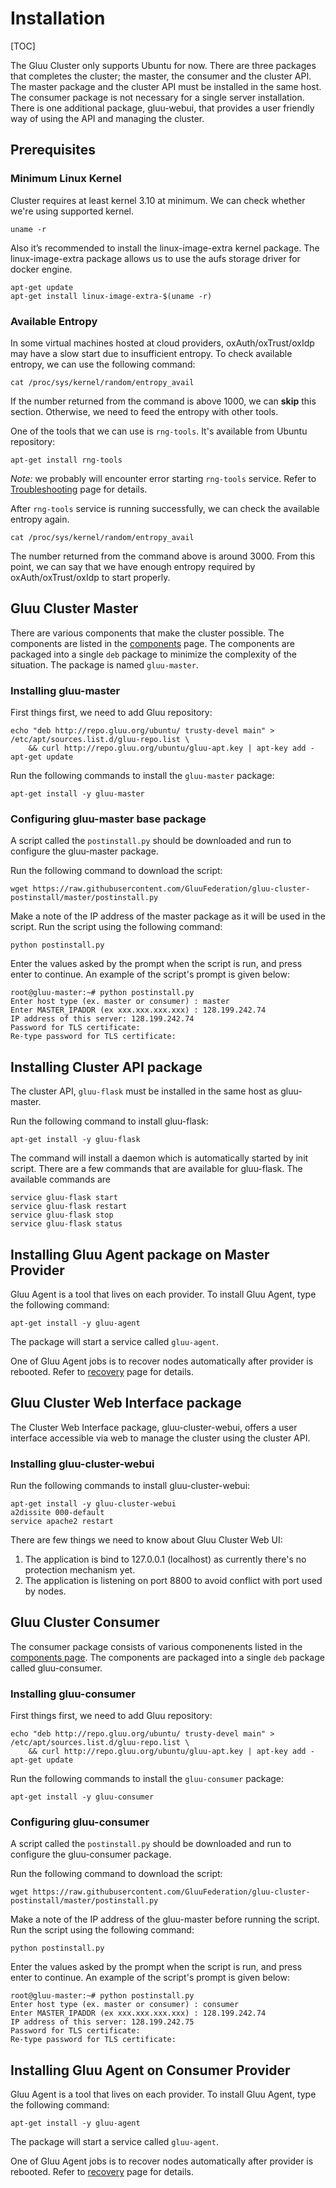 # Installation
[TOC]

The Gluu Cluster only supports Ubuntu for now. There are three packages that completes the cluster; the master, the consumer and the cluster API. The master package and the cluster API must be installed in the same host. The consumer package is not necessary for a single server installation. There is one additional package, gluu-webui, that provides a user friendly way of using the API and managing the cluster.

## Prerequisites

### Minimum Linux Kernel

Cluster requires at least kernel 3.10 at minimum. We can check whether we're using supported kernel.

    uname -r

Also it’s recommended to install the linux-image-extra kernel package. The linux-image-extra package allows us to use the aufs storage driver for docker engine.

    apt-get update
    apt-get install linux-image-extra-$(uname -r)

### Available Entropy

In some virtual machines hosted at cloud providers, oxAuth/oxTrust/oxIdp may have a slow start due to insufficient entropy.
To check available entropy, we can use the following command:

    cat /proc/sys/kernel/random/entropy_avail

If the number returned from the command is above 1000, we can __skip__ this section.
Otherwise, we need to feed the entropy with other tools.

One of the tools that we can use is `rng-tools`. It's available from Ubuntu repository:

    apt-get install rng-tools

*Note:* we probably will encounter error starting `rng-tools` service. Refer to [Troubleshooting](../troubleshooting/#unable-to-start-rng-tools-service) page for details.

After `rng-tools` service is running successfully, we can check the available entropy again.

    cat /proc/sys/kernel/random/entropy_avail

The number returned from the command above is around 3000.
From this point, we can say that we have enough entropy required
by oxAuth/oxTrust/oxIdp to start properly.

## Gluu Cluster Master

There are various components that make the cluster possible. The components are listed in the [components](../components/) page. The components are packaged into a single `deb` package to minimize the complexity of the situation. The package is named `gluu-master`.

### Installing gluu-master

First things first, we need to add Gluu repository:

```
echo "deb http://repo.gluu.org/ubuntu/ trusty-devel main" > /etc/apt/sources.list.d/gluu-repo.list \
    && curl http://repo.gluu.org/ubuntu/gluu-apt.key | apt-key add -
apt-get update
```

Run the following commands to install the `gluu-master` package:

```
apt-get install -y gluu-master
```

### Configuring gluu-master base package

A script called the `postinstall.py` should be downloaded and run to configure the gluu-master package.

Run the following command to download the script:

    wget https://raw.githubusercontent.com/GluuFederation/gluu-cluster-postinstall/master/postinstall.py

Make a note of the IP address of the master package as it will be used in the script. Run the script using the following command:

    python postinstall.py

Enter the values asked by the prompt when the script is run, and press enter to continue. An example of the script's prompt is given below:

```
root@gluu-master:~# python postinstall.py
Enter host type (ex. master or consumer) : master
Enter MASTER_IPADDR (ex xxx.xxx.xxx.xxx) : 128.199.242.74
IP address of this server: 128.199.242.74
Password for TLS certificate:
Re-type password for TLS certificate:
```

## Installing Cluster API package

The cluster API, `gluu-flask` must be installed in the same host as gluu-master.

Run the following command to install gluu-flask:

    apt-get install -y gluu-flask

The command will install a daemon which is automatically started by init script. There are a few commands that are available for gluu-flask. The available commands are

	service gluu-flask start
	service gluu-flask restart
	service gluu-flask stop
	service gluu-flask status

## Installing Gluu Agent package on Master Provider

Gluu Agent is a tool that lives on each provider. To install Gluu Agent,
type the following command:

    apt-get install -y gluu-agent

The package will start a service called `gluu-agent`.

One of Gluu Agent jobs is to recover nodes automatically after provider is rebooted.
Refer to [recovery](../recovery/index.md) page for details.

## Gluu Cluster Web Interface package

The Cluster Web Interface package, gluu-cluster-webui, offers a user interface accessible via web to manage the cluster using the cluster API.

### Installing gluu-cluster-webui

Run the following commands to install gluu-cluster-webui:
```
apt-get install -y gluu-cluster-webui
a2dissite 000-default
service apache2 restart
```

There are few things we need to know about Gluu Cluster Web UI:

1. The application is bind to 127.0.0.1 (localhost) as currently there's no protection mechanism yet.
2. The application is listening on port 8800 to avoid conflict with port used by nodes.

## Gluu Cluster Consumer

The consumer package consists of various componenents listed in the [components page](../components/). The components are packaged into a single `deb` package called gluu-consumer.

### Installing gluu-consumer

First things first, we need to add Gluu repository:

```
echo "deb http://repo.gluu.org/ubuntu/ trusty-devel main" > /etc/apt/sources.list.d/gluu-repo.list \
    && curl http://repo.gluu.org/ubuntu/gluu-apt.key | apt-key add -
apt-get update
```

Run the following commands to install the `gluu-consumer` package:

```
apt-get install -y gluu-consumer
```

### Configuring gluu-consumer
A script called the `postinstall.py` should be downloaded and run to configure the gluu-consumer package.

Run the following command to download the script:

    wget https://raw.githubusercontent.com/GluuFederation/gluu-cluster-postinstall/master/postinstall.py

Make a note of the IP address of the gluu-master before running the script. Run the script using the following command:

    python postinstall.py

Enter the values asked by the prompt when the script is run, and press enter to continue. An example of the script's prompt is given below:
```
root@gluu-master:~# python postinstall.py
Enter host type (ex. master or consumer) : consumer
Enter MASTER_IPADDR (ex xxx.xxx.xxx.xxx) : 128.199.242.74
IP address of this server: 128.199.242.75
Password for TLS certificate:
Re-type password for TLS certificate:
```

## Installing Gluu Agent on Consumer Provider

Gluu Agent is a tool that lives on each provider. To install Gluu Agent,
type the following command:

    apt-get install -y gluu-agent

The package will start a service called `gluu-agent`.

One of Gluu Agent jobs is to recover nodes automatically after provider is rebooted.
Refer to [recovery](../recovery/index.md) page for details.
